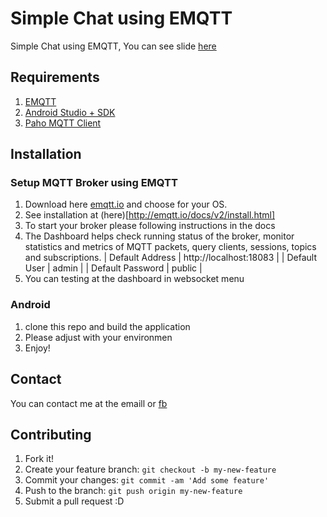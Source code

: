# Simple Chat using EMQTT

Simple Chat using EMQTT, You can see slide [here](http://slides.com/andhikayuana/intro-rtc)

## Requirements

1. [EMQTT](http://emqtt.io/)
2. [Android Studio + SDK](https://developer.android.com/studio/index.html?hl=id)
3. [Paho MQTT Client](https://github.com/eclipse/paho.mqtt.android)

## Installation

### Setup MQTT Broker using EMQTT
1. Download here [emqtt.io](http://emqtt.io/downloads) and choose for your OS.
2. See installation at (here)[http://emqtt.io/docs/v2/install.html]
3. To start your broker please following instructions in the docs
4. The Dashboard helps check running status of the broker, monitor statistics and metrics of MQTT packets, query clients, sessions, topics and subscriptions.
    | Default Address | http://localhost:18083 |
    | Default User | admin |
    | Default Password | public |
5. You can testing at the dashboard in websocket menu

### Android
1. clone this repo and build the application
2. Please adjust with your environmen
3. Enjoy!

## Contact

You can contact me at the emaill or [fb](https://www.facebook.com/yuana.andhika)

## Contributing

1. Fork it!
2. Create your feature branch: `git checkout -b my-new-feature`
3. Commit your changes: `git commit -am 'Add some feature'`
4. Push to the branch: `git push origin my-new-feature`
5. Submit a pull request :D
